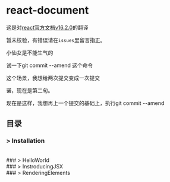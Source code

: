 # react-document
这是对[react官方文档v16.2.0](https://reactjs.org/docs/installation.html)的翻译


暂未校验，有错误请在`issues`里留言指正。

小仙女是不能生气的

试一下git commit --amend 这个命令

这个场景，我想给两次提交变成一次提交

诺，现在是第二句。

现在是这样，我想再上一个提交的基础上，执行git commit --amend

## 目录

###  > Installation
<br/>
### > HelloWorld
<br/>
### > InstroducingJSX
<br/>
### > RenderingElements
<br/>
